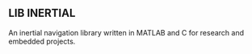 LIB INERTIAL
------------

An inertial navigation library written in MATLAB and C for research and
embedded projects.


